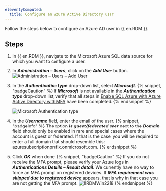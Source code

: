 ```yaml
---
eleventyComputed:
  title: Configure an Azure Active Directory user
---
```

Follow the steps below to configure an Azure AD user in {{ en.RDM }}.

## Steps

1. In {{ en.RDM }}, navigate to the Microsoft Azure SQL data source for which you want to configure a user.
1. In ***Administration – Users***, click on the ***Add User*** button.
![Administration – Users – Add User](https://cdnweb.devolutions.net/docs/docs_en_rdm_windows_RDMWin2151.png)
1. In the ***Authentication type*** drop-down list, select ***Microsoft***.
   {% snippet, "badgeCaution" %}
   If ***Microsoft*** is not available in the ***Authentication type*** drop-down list, verify that all steps in [Enable SQL Azure with Azure Active Directory with MFA](/kb/remote-desktop-manager/how-to-articles/enable-sql-azure-ad-mfa/) have been completed.
   {% endsnippet %}

   ![Microsoft Authentication type](https://cdnweb.devolutions.net/docs/docs_en_rdm_windows_clip11580.png)

4. In the ***Username*** field, enter the email of the user.
{% snippet, "badgeInfo" %}
The option ***Is guest/federated user*** next to the ***Domain*** field should only be enabled in rare and special cases where the account is guest or federated. If that is the case, you will be required to enter a full domain that should resemble this: azuresubscriptionprefix.onmicrosoft.com.
{% endsnippet %}

5. Click ***OK*** when done.
{% snippet, "badgeCaution" %}
If you do not receive the MFA prompt, please verify your Azure logs in ***Authentications Details – Result detail***. We currently have no way to force an MFA prompt on registered devices. If ***MFA requirement was skipped due to registered device*** appears, that is why in that case you are not getting the MFA prompt.
![!!RDMWin2218](https://cdnweb.devolutions.net/docs/docs_en_rdm_windows_RDMWin2218.png)
{% endsnippet %}
